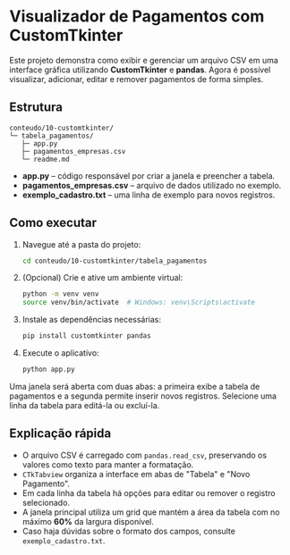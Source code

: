 # Visualizador de Pagamentos com CustomTkinter

Este projeto demonstra como exibir e gerenciar um arquivo CSV em uma interface gráfica utilizando **CustomTkinter** e **pandas**. Agora é possível visualizar, adicionar, editar e remover pagamentos de forma simples.

## Estrutura

```
conteudo/10-customtkinter/
└─ tabela_pagamentos/
   ├─ app.py
   ├─ pagamentos_empresas.csv
   └─ readme.md
```

- **app.py** &ndash; código responsável por criar a janela e preencher a tabela.
- **pagamentos_empresas.csv** &ndash; arquivo de dados utilizado no exemplo.
- **exemplo_cadastro.txt** &ndash; uma linha de exemplo para novos registros.

## Como executar

1. Navegue até a pasta do projeto:

   ```bash
   cd conteudo/10-customtkinter/tabela_pagamentos
   ```

2. (Opcional) Crie e ative um ambiente virtual:

   ```bash
   python -m venv venv
   source venv/bin/activate  # Windows: venv\Scripts\activate
   ```

3. Instale as dependências necessárias:

   ```bash
   pip install customtkinter pandas
   ```

4. Execute o aplicativo:

   ```bash
   python app.py
   ```

Uma janela será aberta com duas abas: a primeira exibe a tabela de pagamentos e a segunda permite inserir novos registros. Selecione uma linha da tabela para editá-la ou excluí-la.

## Explicação rápida

- O arquivo CSV é carregado com `pandas.read_csv`, preservando os valores como texto para manter a formatação.
- `CTkTabview` organiza a interface em abas de "Tabela" e "Novo Pagamento".
- Em cada linha da tabela há opções para editar ou remover o registro selecionado.
- A janela principal utiliza um grid que mantém a área da tabela com no máximo **60%** da largura disponível.
- Caso haja dúvidas sobre o formato dos campos, consulte `exemplo_cadastro.txt`.
